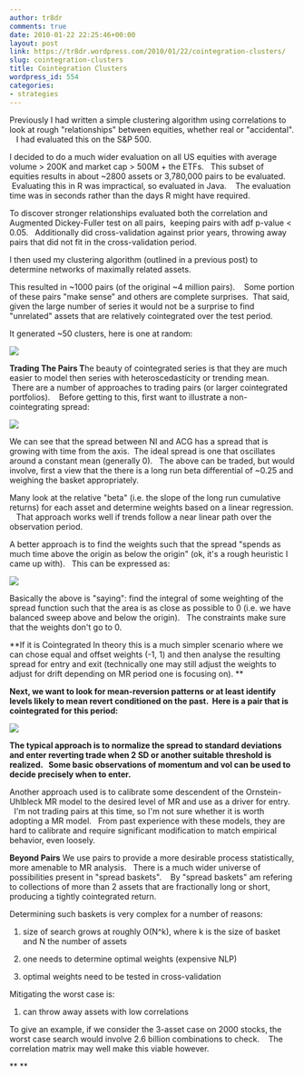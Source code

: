 ```yaml
---
author: tr8dr
comments: true
date: 2010-01-22 22:25:46+00:00
layout: post
link: https://tr8dr.wordpress.com/2010/01/22/cointegration-clusters/
slug: cointegration-clusters
title: Cointegration Clusters
wordpress_id: 554
categories:
- strategies
---
```


Previously I had written a simple clustering algorithm using correlations to look at rough "relationships" between equities, whether real or "accidental".    I had evaluated this on the S&P 500.

I decided to do a much wider evaluation on all US equities with average volume > 200K and market cap > 500M + the ETFs.   This subset of equities results in about ~2800 assets or 3,780,000 pairs to be evaluated.    Evaluating this in R was impractical, so evaluated in Java.    The evaluation time was in seconds rather than the days R might have required.

To discover stronger relationships evaluated both the correlation and Augmented Dickey-Fuller test on all pairs,  keeping pairs with adf p-value < 0.05.   Additionally did cross-validation against prior years, throwing away pairs that did not fit in the cross-validation period.

I then used my clustering algorithm (outlined in a previous post) to determine networks of maximally related assets.

This resulted in ~1000 pairs (of the original ~4 million pairs).    Some portion of these pairs "make sense" and others are complete surprises.  That said, given the large number of series it would not be a surprise to find "unrelated" assets that are relatively cointegrated over the test period.

It generated ~50 clusters, here is one at random:

[![](http://tr8dr.files.wordpress.com/2010/01/screen-shot-2010-01-22-at-10-25-54-pm.png)](http://tr8dr.files.wordpress.com/2010/01/screen-shot-2010-01-22-at-10-25-54-pm.png)

**Trading The Pairs
T**he beauty of cointegrated series is that they are much easier to model then series with heteroscedasticity or trending mean.    There are a number of approaches to trading pairs (or larger cointegrated portfolios).    Before getting to this, first want to illustrate a non-cointegrating spread:

**[![](http://tr8dr.files.wordpress.com/2010/01/non-coint.png)](http://tr8dr.files.wordpress.com/2010/01/non-coint.png)**

We can see that the spread between NI and ACG has a spread that is growing with time from the axis.  The ideal spread is one that oscillates around a constant mean (generally 0).   The above can be traded, but would involve, first a view that the there is a long run beta differential of ~0.25 and weighing the basket appropriately.

Many look at the relative "beta" (i.e. the slope of the long run cumulative returns) for each asset and determine weights based on a linear regression.    That approach works well if trends follow a near linear path over the observation period.

A better approach is to find the weights such that the spread "spends as much time above the origin as below the origin" (ok, it's a rough heuristic I came up with).   This can be expressed as:


[![](http://tr8dr.files.wordpress.com/2010/01/screen-shot-2010-01-22-at-4-51-49-pm.png)](http://tr8dr.files.wordpress.com/2010/01/screen-shot-2010-01-22-at-4-51-49-pm.png)





Basically the above is "saying": find the integral of some weighting of the spread function such that the area is as close as possible to 0 (i.e. we have balanced sweep above and below the origin).   The constraints make sure that the weights don't go to 0.

**If it is Cointegrated
In theory this is a much simpler scenario where we can chose equal and offset weights (-1, 1) and then analyse the resulting spread for entry and exit (technically one may still adjust the weights to adjust for drift depending on MR period one is focusing on). **

**Next, we want to look for mean-reversion patterns or at least identify levels likely to mean revert conditioned on the past.  Here is a pair that is cointegrated for this period:**

**[![](http://tr8dr.files.wordpress.com/2010/01/coint2.png)](http://tr8dr.files.wordpress.com/2010/01/coint2.png)**

**The typical approach is to normalize the spread to standard deviations and enter reverting trade when 2 SD or another suitable threshold is realized.   Some basic observations of momentum and vol can be used to decide precisely when to enter.**

Another approach used is to calibrate some descendent of the Ornstein-Uhlbleck MR model to the desired level of MR and use as a driver for entry.     I'm not trading pairs at this time, so I'm not sure whether it is worth adopting a MR model.   From past experience with these models, they are hard to calibrate and require significant modification to match empirical behavior, even loosely.

**Beyond Pairs**
We use pairs to provide a more desirable process statistically, more amenable to MR analysis.   There is a much wider universe of possibilities present in "spread baskets".    By "spread baskets" am refering to collections of more than 2 assets that are fractionally long or short, producing a tightly cointegrated return.

Determining such baskets is very complex for a number of reasons:



	
  1. size of search grows at roughly O(N^k), where k is the size of basket and N the number of assets

	
  2. one needs to determine optimal weights (expensive NLP)

	
  3. optimal weights need to be tested in cross-validation


Mitigating the worst case is:

	
  1. can throw away assets with low correlations


To give an example, if we consider the 3-asset case on 2000 stocks, the worst case search would involve 2.6 billion combinations to check.    The correlation matrix may well make this viable however.

**
**
